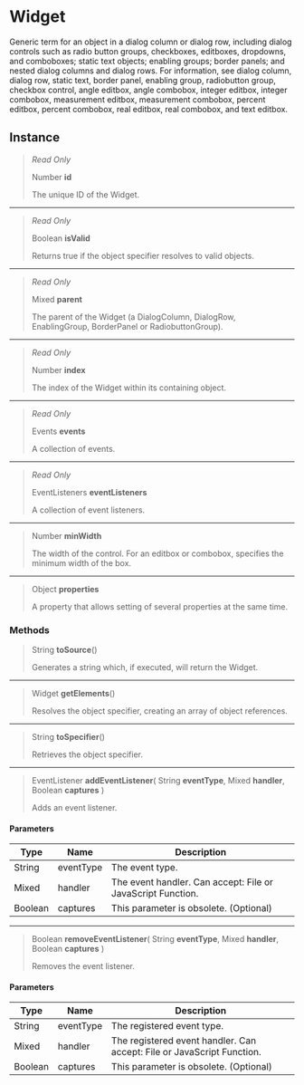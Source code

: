 # Widget
Generic term for an object in a dialog column or dialog row, including dialog controls such as radio button groups, checkboxes, editboxes, dropdowns, and comboboxes; static text objects; enabling groups; border panels; and nested dialog columns and dialog rows. For information, see dialog column, dialog row, static text, border panel, enabling group, radiobutton group, checkbox control, angle editbox, angle combobox, integer editbox, integer combobox, measurement editbox, measurement combobox, percent editbox, percent combobox, real editbox, real combobox, and text editbox.

## Instance
> *Read Only* 
> 
> Number **id** 
>
> The unique ID of the Widget.
*** 
> *Read Only* 
> 
> Boolean **isValid** 
>
> Returns true if the object specifier resolves to valid objects.
*** 
> *Read Only* 
> 
> Mixed **parent** 
>
> The parent of the Widget (a DialogColumn, DialogRow, EnablingGroup, BorderPanel or RadiobuttonGroup).
*** 
> *Read Only* 
> 
> Number **index** 
>
> The index of the Widget within its containing object.
*** 
> *Read Only* 
> 
> Events **events** 
>
> A collection of events.
*** 
> *Read Only* 
> 
> EventListeners **eventListeners** 
>
> A collection of event listeners.
*** 
> Number **minWidth** 
>
> The width of the control. For an editbox or combobox, specifies the minimum width of the box.
*** 
> Object **properties** 
>
> A property that allows setting of several properties at the same time.

### Methods
> String **toSource**()
> 
> Generates a string which, if executed, will return the Widget.
*** 
> Widget **getElements**()
> 
> Resolves the object specifier, creating an array of object references.
*** 
> String **toSpecifier**()
> 
> Retrieves the object specifier.
*** 
> EventListener **addEventListener**( String **eventType**, Mixed **handler**, Boolean **captures** )
> 
> Adds an event listener.
#### Parameters
| Type | Name | Description |
|---|---|---|
| String | eventType | The event type. |
| Mixed | handler | The event handler. Can accept: File or JavaScript Function. |
| Boolean | captures | This parameter is obsolete. (Optional) |

*** 
> Boolean **removeEventListener**( String **eventType**, Mixed **handler**, Boolean **captures** )
> 
> Removes the event listener.
#### Parameters
| Type | Name | Description |
|---|---|---|
| String | eventType | The registered event type. |
| Mixed | handler | The registered event handler. Can accept: File or JavaScript Function. |
| Boolean | captures | This parameter is obsolete. (Optional) |


